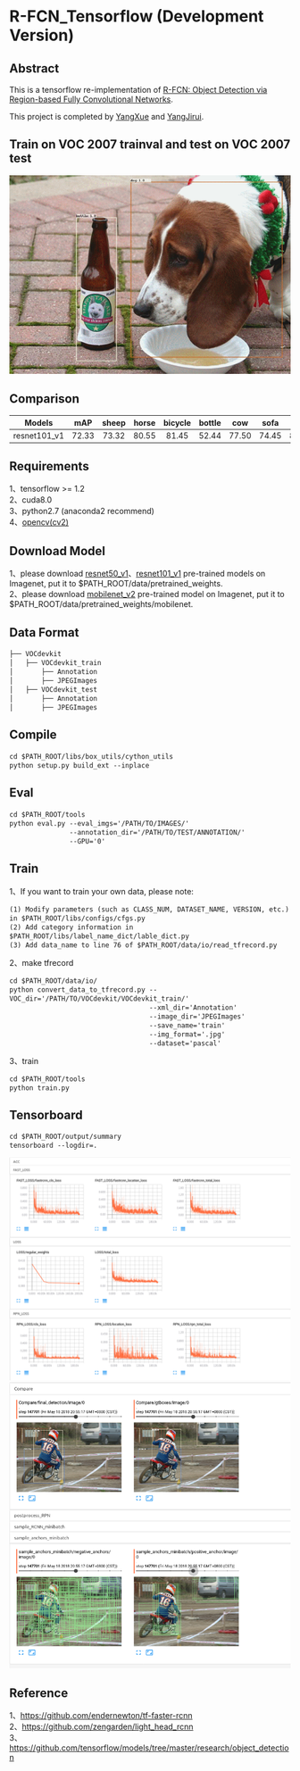 # R-FCN_Tensorflow (Development Version)

## Abstract
This is a tensorflow re-implementation of [R-FCN: Object Detection via Region-based Fully Convolutional Networks](https://arxiv.org/abs/1605.06409).     

This project is completed by [YangXue](https://github.com/yangxue0827) and [YangJirui](https://github.com/yangJirui).

## Train on VOC 2007 trainval and test on VOC 2007 test    
![1](voc_2007.gif)

## Comparison
| Models | mAP | sheep | horse | bicycle | bottle | cow | sofa | bus | dog | cat | person | train | diningtable | aeroplane | car | pottedplant | tvmonitor | chair | bird | boat | motorbike |
|------------|:---:|:--:|:--:|:--:|:---:|:--:|:--:|:--:|:--:|:--:|:--:|:---:|:--:|:--:|:--:|:--:|:---:|:--:|:--:|:--:|:--:|
|resnet101_v1|72.33|73.32|80.55|81.45|52.44|77.50|74.45|82.45|83.77|85.15|79.82|82.05|63.21|77.12|84.42|38.43|71.72|49.44|72.86|56.56|80.09|

## Requirements
1、tensorflow >= 1.2     
2、cuda8.0     
3、python2.7 (anaconda2 recommend)    
4、[opencv(cv2)](https://pypi.org/project/opencv-python/)    

## Download Model
1、please download [resnet50_v1](http://download.tensorflow.org/models/resnet_v1_50_2016_08_28.tar.gz)、[resnet101_v1](http://download.tensorflow.org/models/resnet_v1_101_2016_08_28.tar.gz) pre-trained models on Imagenet, put it to $PATH_ROOT/data/pretrained_weights.     
2、please download [mobilenet_v2](https://storage.googleapis.com/mobilenet_v2/checkpoints/mobilenet_v2_1.0_224.tgz) pre-trained model on Imagenet, put it to $PATH_ROOT/data/pretrained_weights/mobilenet.     

## Data Format
```
├── VOCdevkit
│   ├── VOCdevkit_train
│       ├── Annotation
│       ├── JPEGImages
│   ├── VOCdevkit_test
│       ├── Annotation
│       ├── JPEGImages
```

## Compile
```  
cd $PATH_ROOT/libs/box_utils/cython_utils
python setup.py build_ext --inplace
```

## Eval
```  
cd $PATH_ROOT/tools
python eval.py --eval_imgs='/PATH/TO/IMAGES/'  
               --annotation_dir='/PATH/TO/TEST/ANNOTATION/'
               --GPU='0'
```

## Train

1、If you want to train your own data, please note:  
```     
(1) Modify parameters (such as CLASS_NUM, DATASET_NAME, VERSION, etc.) in $PATH_ROOT/libs/configs/cfgs.py
(2) Add category information in $PATH_ROOT/libs/label_name_dict/lable_dict.py     
(3) Add data_name to line 76 of $PATH_ROOT/data/io/read_tfrecord.py 
```     

2、make tfrecord
```  
cd $PATH_ROOT/data/io/  
python convert_data_to_tfrecord.py --VOC_dir='/PATH/TO/VOCdevkit/VOCdevkit_train/' 
                                   --xml_dir='Annotation'
                                   --image_dir='JPEGImages'
                                   --save_name='train' 
                                   --img_format='.jpg' 
                                   --dataset='pascal'
```     

3、train
```  
cd $PATH_ROOT/tools
python train.py
```

## Tensorboard
```  
cd $PATH_ROOT/output/summary
tensorboard --logdir=.
``` 
![2](scalars.png)
![1](images.png)

## Reference
1、https://github.com/endernewton/tf-faster-rcnn   
2、https://github.com/zengarden/light_head_rcnn   
3、https://github.com/tensorflow/models/tree/master/research/object_detection

